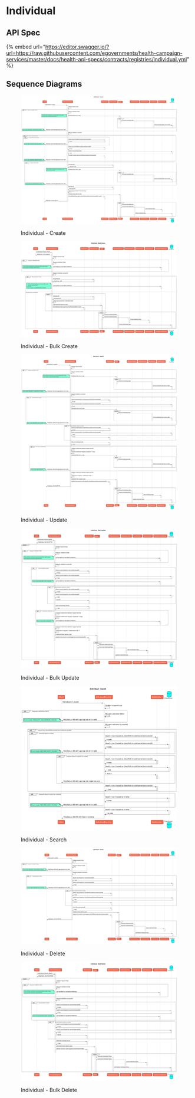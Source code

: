 # Individual

## API Spec

{% embed url="https://editor.swagger.io/?url=https://raw.githubusercontent.com/egovernments/health-campaign-services/master/docs/health-api-specs/contracts/registries/individual.yml" %}

## Sequence Diagrams

<figure><img src="../../../../.gitbook/assets/individual_create.svg" alt=""><figcaption><p>Individual - Create</p></figcaption></figure>

<figure><img src="../../../../.gitbook/assets/bulk_create-Individual.svg" alt=""><figcaption><p>Individual - Bulk Create</p></figcaption></figure>

<figure><img src="../../../../.gitbook/assets/individual_update.svg" alt=""><figcaption><p>Individual - Update</p></figcaption></figure>

<figure><img src="../../../../.gitbook/assets/bulk_update-Individual (1).svg" alt=""><figcaption><p>Individual - Bulk Update</p></figcaption></figure>

<figure><img src="../../../../.gitbook/assets/individual_search.svg" alt=""><figcaption><p>Individual - Search</p></figcaption></figure>

<figure><img src="../../../../.gitbook/assets/delete-Individual.svg" alt=""><figcaption><p>Individual - Delete</p></figcaption></figure>

<figure><img src="../../../../.gitbook/assets/bulk_delete-Individual.svg" alt=""><figcaption><p>Individual - Bulk Delete</p></figcaption></figure>
